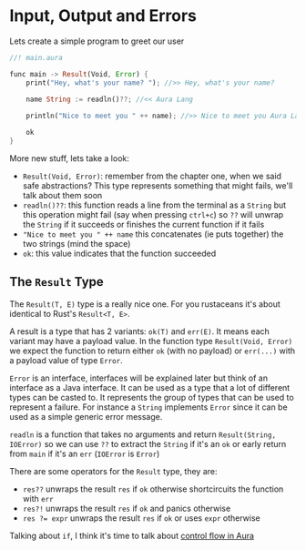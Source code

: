 # Input, Output and Errors

Lets create a simple program to greet our user

```rs
//! main.aura

func main -> Result(Void, Error) {
    print("Hey, what's your name? "); //>> Hey, what's your name?

    name String := readln()??; //<< Aura Lang
    
    println("Nice to meet you " ++ name); //>> Nice to meet you Aura Lang

    ok
}
```

More new stuff, lets take a look:

- `Result(Void, Error)`: remember from the chapter one, when we said safe abstractions? This type represents something that might fails, we'll talk about them soon
- `readln()??`: this function reads a line from the terminal as a `String` but this operation might fail (say when pressing `ctrl+c`) so `??` will unwrap the `String` if it succeeds or finishes the current function if it fails
- `"Nice to meet you " ++ name` this concatenates (ie puts together) the two strings (mind the space)
- `ok`: this value indicates that the function succeeded 

## The `Result` Type

The `Result(T, E)` type is a really nice one. For you rustaceans it's about identical to Rust's `Result<T, E>`. 

A result is a type that has 2 variants: `ok(T)` and `err(E)`. It means each variant may have a payload value. In the function type `Result(Void, Error)` we expect the function to return either `ok` (with no payload) or `err(...)` with a payload value of type `Error`.

`Error` is an interface, interfaces will be explained later but think of an interface as a Java interface. It can be used as a type that a lot of different types can be casted to. It represents the group of types that can be used to represent a failure. For instance a `String` implements `Error` since it can be used as a simple generic error message.

`readln` is a function that takes no arguments and return `Result(String, IOError)` so we can use `??` to extract the `String` if it's an `ok` or early return from `main` if it's an `err` (`IOError` is `Error`)

There are some operators for the `Result` type, they are:
- `res??` unwraps the result `res` if `ok` otherwise shortcircuits the function with `err`
- `res?!` unwraps the result `res` if `ok` and panics otherwise
- `res ?= expr` unwraps the result `res` if `ok` or uses `expr` otherwise

Talking about `if`, I think it's time to talk about [control flow in Aura](./004-control-flow.md)